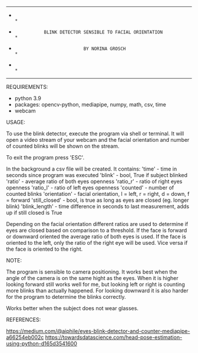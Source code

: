 *******************************************************************************
*                                                                             *
*                BLINK DETECTOR SENSIBLE TO FACIAL ORIENTATION                *
*                               BY NORINA GROSCH                              *
*                                                                             *
*******************************************************************************

REQUIREMENTS:

- python 3.9
- packages: opencv-python, mediapipe, numpy, math, csv, time
- webcam

USAGE:

To use the blink detector, execute the program via shell or terminal.
It will open a video stream of your webcam and the facial orientation and 
number of counted blinks will be shown on the stream. 

To exit the program press 'ESC'.

In the background a csv file will be created. It contains:
'time'  - time in seconds since program was executed
'blink' - bool, True if subject blinked
'ratio' - average ratio of both eyes openness
'ratio_r' - ratio of right eyes openness
'ratio_l' - ratio of left eyes openness
'counted' - number of counted blinks
'orientation'  - facial orientation, l = left, r = right, d = down, f = forward
'still_closed' - bool, is true as long as eyes are closed (eg. longer blink)
'blink_length' - time difference in seconds to last measurement, adds up if 
                 still closed is True

Depending on the facial orientation different ratios are used to determine if 
eyes are closed based on comparison to a threshold. If the face is forward or 
downward oriented the average ratio of both eyes is used. 
If the face is oriented to the left, only the ratio of the right eye will be 
used. Vice versa if the face is oriented to the right.

NOTE:

The program is sensible to camera positioning. It works best when the angle of 
the camera is on the same hight as the eyes. When it is higher looking forward
still works well for me, but looking left or right is counting more 
blinks than actually happened. 
For looking downward it is also harder for the program to determine the blinks 
correctly. 

Works better when the subject does not wear glasses.

REFERENCES:

https://medium.com/@aiphile/eyes-blink-detector-and-counter-mediapipe-a66254eb002c 
https://towardsdatascience.com/head-pose-estimation-using-python-d165d3541600